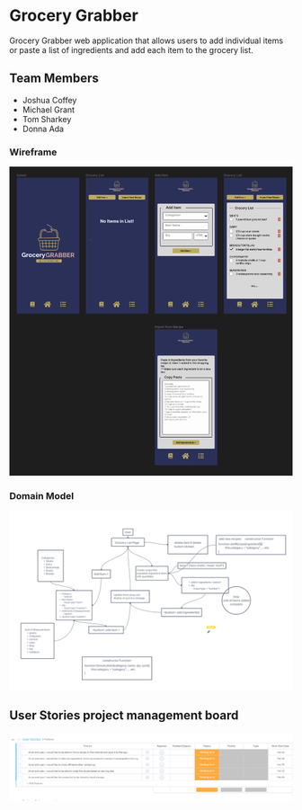 # Grocery Grabber

Grocery Grabber web application that allows users to add individual items or paste a list of ingredients and add each item to the grocery list.


## Team Members

- Joshua Coffey
- Michael Grant
- Tom Sharkey
- Donna Ada

### Wireframe

![Grocery Grabber Wireframe](./assets/wireframe.png)

### Domain Model

![Domain Model](./assets/domain-model.png)

## User Stories project management board

![Project Management Board](./assets/project-management-board.png)
